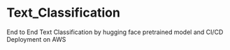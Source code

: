 # Text_Classification
End to End Text Classification by hugging face pretrained model and CI/CD Deployment on AWS
